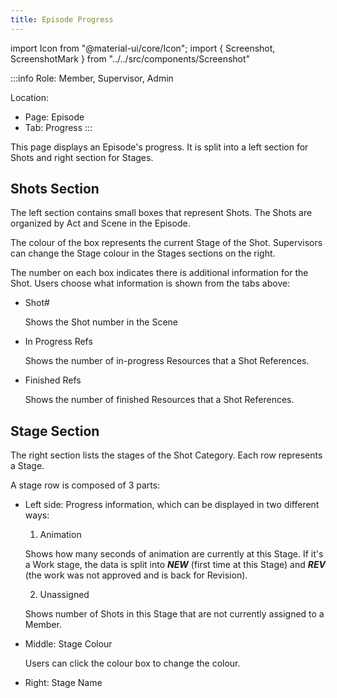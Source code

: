 ```yaml
---
title: Episode Progress
---
```

import Icon from "@material-ui/core/Icon";
import { Screenshot, ScreenshotMark } from "../../src/components/Screenshot"

:::info
Role: Member, Supervisor, Admin

Location: 
- Page: Episode
- Tab: Progress
:::

This page displays an Episode's progress. It is split into a left section for Shots and right section for Stages.

<Screenshot image="/screenshot/episode_progress.png">
</Screenshot>

## Shots Section

The left section contains small boxes that represent Shots. The Shots are organized by Act and Scene in the Episode.

The colour of the box represents the current Stage of the Shot. Supervisors can change the Stage colour in the Stages sections on the right.

The number on each box indicates there is additional information for the Shot. Users choose what information is shown from the tabs above:

- Shot#

  Shows the Shot number in the Scene

- In Progress Refs

  Shows the number of in-progress Resources that a Shot References.

- Finished Refs

  Shows the number of finished Resources that a Shot References.

## Stage Section

The right section lists the stages of the Shot Category. Each row represents a Stage.

A stage row is composed of 3 parts:

- Left side: Progress information, which can be displayed in two different ways:

  1. Animation

    Shows how many seconds of animation are currently at this Stage. If it's a Work stage, the data is split into ***NEW*** (first time at this Stage) and ***REV*** (the work was not approved and is back for Revision).

  2. Unassigned

    Shows number of Shots in this Stage that are not currently assigned to a Member.

- Middle: Stage Colour

  Users can click the colour box to change the colour.

- Right: Stage Name